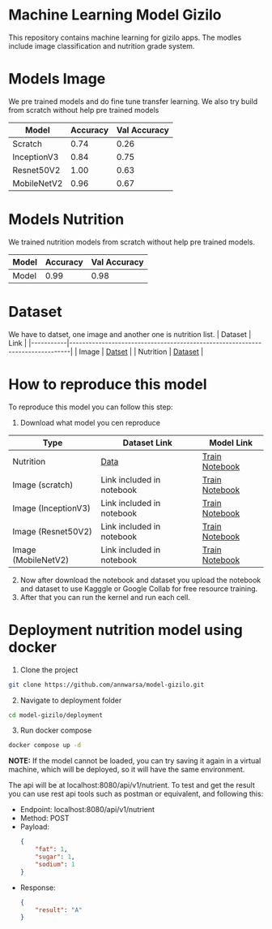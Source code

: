 # Machine Learning Model Gizilo
This repository contains machine learning for gizilo apps. The modles include image classification and nutrition grade system.

# Models Image
We pre trained models and do fine tune transfer learning. We also try build from scratch without help pre trained models

| Model       | Accuracy | Val Accuracy |
|-------------|----------|--------------|
| Scratch     | 0.74     | 0.26         |
| InceptionV3 | 0.84     | 0.75         |
| Resnet50V2  | 1.00     | 0.63         |
| MobileNetV2 | 0.96     | 0.67         |


# Models Nutrition 
We trained nutrition models from scratch without help pre trained models.

| Model       | Accuracy | Val Accuracy |
|-------------|----------|--------------|
| Model       | 0.99     | 0.98         |

# Dataset
We have to datset, one image and another one is nutrition list.
| Dataset   | Link                                                                         |
|-----------|------------------------------------------------------------------------------|
| Image     | [Datset](https://github.com/giziloid/model-gizilo/tree/master/dataset-image) |
| Nutrition | [Dataset](https://github.com/giziloid/model-gizilo/tree/master/dataset-nutrition) |

# How to reproduce this model
To reproduce this model you can follow this step:
1. Download what model you cen reproduce 

| Type      | Dataset Link   | Model Link  |
|-----------|----------------|-------------|
| Nutrition | [Data](https://github.com/giziloid/model-gizilo/blob/master/models-nutrition/clean_data.csv) | [Train Notebook](https://github.com/giziloid/model-gizilo/blob/master/models-nutrition/train_nutrition.ipynb) |
| Image (scratch) | Link included in notebook | [Train Notebook](https://github.com/giziloid/model-gizilo/blob/master/models-image/model_scratch/model_scratch.ipynb) |
| Image (InceptionV3) | Link included in notebook | [Train Notebook](https://github.com/giziloid/model-gizilo/blob/master/models-image/inceptionv3/train%2Bmetadata_inceptionv3.ipynb) |
| Image (Resnet50V2) | Link included in notebook | [Train Notebook](https://github.com/giziloid/model-gizilo/blob/master/models-image/resnet50v2/resnet50v2.ipynb) |
| Image (MobileNetV2) | Link included in notebook | [Train Notebook](https://github.com/giziloid/model-gizilo/blob/master/models-image/mobilenetv2/mobilenetv2.ipynb) |

2. Now after download the notebook and dataset you upload the notebook and dataset to use Kagggle or Google Collab for free resource training.
3. After that you can run the kernel and run each cell.

# Deployment nutrition model using docker 
1. Clone the project
```bash
git clone https://github.com/annwarsa/model-gizilo.git
```

2. Navigate to deployment folder
```bash
cd model-gizilo/deployment
```

3. Run docker compose
```bash
docker compose up -d
```
**NOTE:**
If the model cannot be loaded, you can try saving it again in a virtual machine, which will be deployed, so it will have the same environment.

The api will be at localhost:8080/api/v1/nutrient. To test and get the result you can use rest api tools such as postman or equivalent, and following this:
 - Endpoint: localhost:8080/api/v1/nutrient
 - Method: POST
 - Payload:
    ```json
    {
        "fat": 1,
        "sugar": 1,
        "sodium": 1
    }
    ```
 - Response:
    ```json
    {
        "result": "A"
    }
    ```